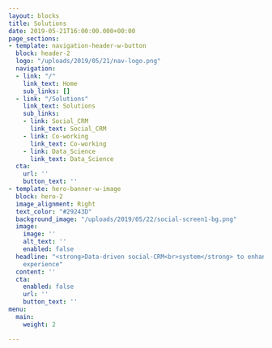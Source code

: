 ```yaml
---
layout: blocks
title: Solutions
date: 2019-05-21T16:00:00.000+00:00
page_sections:
- template: navigation-header-w-button
  block: header-2
  logo: "/uploads/2019/05/21/nav-logo.png"
  navigation:
  - link: "/"
    link_text: Home
    sub_links: []
  - link: "/Solutions"
    link_text: Solutions
    sub_links:
    - link: Social_CRM
      link_text: Social_CRM
    - link: Co-working
      link_text: Co-working
    - link: Data_Science
      link_text: Data_Science
  cta:
    url: ''
    button_text: ''
- template: hero-banner-w-image
  block: hero-2
  image_alignment: Right
  text_color: "#29243D"
  background_image: "/uploads/2019/05/22/social-screen1-bg.png"
  image:
    image: ''
    alt_text: ''
    enabled: false
  headline: "<strong>Data-driven social-CRM<br>system</strong> to enhance<br>customer
    experience"
  content: ''
  cta:
    enabled: false
    url: ''
    button_text: ''
menu:
  main:
    weight: 2

---
```


